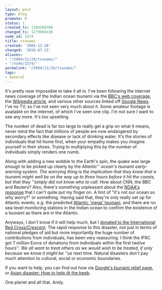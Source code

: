 ```yaml
---
layout: post
type: blog
promote: 0
status: 1
created_ts: 1104266760
changed_ts: 1279903438
node_id: 1574
title: tsunami
created: '2004-12-28'
changed: '2010-07-23'
aliases:
- "/2004/12/28/tsunami/"
- "/node/1574/"
permalink: "/2004/12/28/tsunami/"
tags:
- General
---
```

It's pretty near impossible to take it all in.  I've been following the internet news coverage of the Indian ocean tsunami via the [BBC's web coverage](http://news.bbc.co.uk/2/hi/in_depth/world/2004/asia_quake_disaster/default.stm), the [Wikipedia article](http://en.wikipedia.org/wiki/2004_Indian_Ocean_earthquake), and various other sources linked off [Google News](http://news.google.co.nz/).  I've no TV, so I've not seen very much about it.  Some amateur footage is available on the internet, of which I've seen one clip. I'm not sure I want to see any more.  It's too upsetting.
<!--break-->
The number of dead is far too large to really get a grip on what it means, never mind the fact that millions of people are now endangered by secondary effects like disease or lack of drinking water.  It's the stories of individuals that hit home first, when your empathy makes you imagine yourself in their shoes.  Trying to multiplying this by the number of individuals simply renders one numb.

Along with adding a new wobble to the Earth's spin, the quake was large enough to be picked up clearly by the _Atlantic'' ocean's tsunami early-warning system.  The worrying thing is the implication that they knew that a tsunami might well be on the way up to three hours before it hit the coasts, but that they ''simply did not know who to call_.  How about CNN, the BBC and Reuters?  Also, there's something unpleasant about the [NOAA's response](http://www.noaanews.noaa.gov/stories2004/s2357.htm) that I can't quite put my finger on.  A hint of "it's not our ocean so why worry?" or something.  Having said that, they're only really set up for Atlantic events, e.g. the predicted [Atlantic 'mega' tsumani](http://www.bbc.co.uk/science/horizon/2000/mega_tsunami.shtml), and there are no sea-level monitoring stations in the Indian ocean to confirm the existence of a tsunami as there are in the Atlantic.

Anyways, I don't know if it will help much, but I [donated to the International Red Cross/Crescent](http://www.ifrc.org/helpnow/donate/donate_response.asp).  The rapid response to this disaster, not just in terms of national pledges of aid but more importantly the huge number of contributions from individuals, has been very reassuring.  I think the IFRC got 7 million Euros of donations from individuals within the first _twelve hours''.  We all want to treat others as we would wish to be treated, if only because we know it might be ''us_ next time.  Natural disasters don't pay much attention to cultural, social or economic boundaries.

If you want to help, you can find out how via [Google's tsunami relief page](http://www.google.com/tsunami_relief.html), or [Asian disaster: How to help @ the beeb](http://news.bbc.co.uk/1/hi/world/asia-pacific/4131881.stm).

One planet and all that.
Andy.
